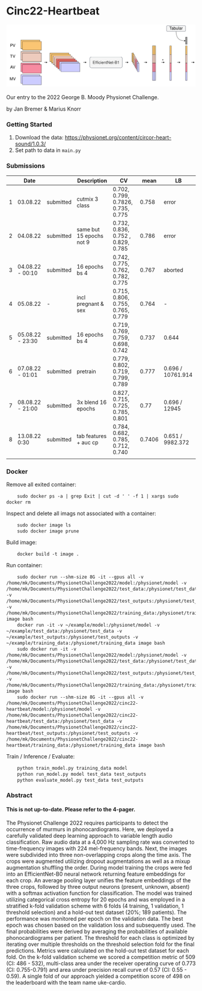 # Cinc22-Heartbeat
![Test Image 1](module/Cinc22.png)
<br /><br />Our entry to the 2022 George B. Moody Physionet Challenge.

by Jan Bremer & Marius Knorr



### Getting Started
1. Download the data: https://physionet.org/content/circor-heart-sound/1.0.3/
2. Set path to data in `main.py`



###


### Submissions
|     | Date             |           | Description              | CV                                 | mean    | LB                |
|-----|------------------|-----------|--------------------------|------------------------------------|---------|-------------------|
| 1   | 03.08.22         | submitted | cutmix 3 class           | 0.702, 0.799, 0.7826, 0.735, 0.775 | 0.758   | error             |
| 2   | 04.08.22         | submitted | same but 15 epochs not 9 | 0.732, 0.836, 0.752 , 0.829, 0.785 | 0.786   | error             |
| 3   | 04.08.22 - 00:10 | submitted | 16 epochs bs 4           | 0.742, 0.775, 0.762, 0.782, 0.775  | 0.767   | aborted           |
| 4   | 05.08.22         | -         | incl pregnant & sex      | 0.715, 0.806, 0.755, 0.765, 0.779  | 0.764   | -                 |
| 5   | 05.08.22 - 23:30 | submitted | 16 epochs bs 4           | 0.719, 0.769, 0.759, 0.698, 0.742  | 0.737   | 0.644             |
| 6   | 07.08.22 - 01:01 | submitted | pretrain                 | 0.779, 0.802, 0.719, 0.799, 0.789  | 0.777   | 0.696 / 10761.914 |
| 7   | 08.08.22 - 21:00 | submitted | 3x blend 16 epochs       | 0.827, 0.715, 0.725, 0.785, 0.801  | 0.77    | 0.696 / 12945     |
| 8   | 13.08.22 0:30    | submitted | tab features + auc cp    | 0.784, 0.682, 0.785, 0.712, 0.740  | 0.7406  | 0.651 / 9982.372  |
|     |                  |           |                          |                                    |         |                   |
    


### Docker
Remove all exited container:

        sudo docker ps -a | grep Exit | cut -d ' ' -f 1 | xargs sudo docker rm

Inspect and delete all imags not associated with a container:

        sudo docker image ls
        sudo docker image prune

Build image:

        docker build -t image .

Run container:

        sudo docker run --shm-size 8G -it --gpus all -v /home/mk/Documents/PhysionetChallenge2022/model:/physionet/model -v /home/mk/Documents/PhysionetChallenge2022/test_data:/physionet/test_data -v /home/mk/Documents/PhysionetChallenge2022/test_outputs:/physionet/test_outputs -v /home/mk/Documents/PhysionetChallenge2022/training_data:/physionet/training_data image bash
        docker run -it -v ~/example/model:/physionet/model -v ~/example/test_data:/physionet/test_data -v ~/example/test_outputs:/physionet/test_outputs -v ~/example/training_data:/physionet/training_data image bash
        sudo docker run -it -v /home/mk/Documents/PhysionetChallenge2022/model:/physionet/model -v /home/mk/Documents/PhysionetChallenge2022/test_data:/physionet/test_data -v /home/mk/Documents/PhysionetChallenge2022/test_outputs:/physionet/test_outputs -v /home/mk/Documents/PhysionetChallenge2022/training_data:/physionet/training_data image bash
        sudo docker run --shm-size 8G -it --gpus all -v /home/mk/Documents/PhysionetChallenge2022/cinc22-heartbeat/model:/physionet/model -v /home/mk/Documents/PhysionetChallenge2022/cinc22-heartbeat/test_data:/physionet/test_data -v /home/mk/Documents/PhysionetChallenge2022/cinc22-heartbeat/test_outputs:/physionet/test_outputs -v /home/mk/Documents/PhysionetChallenge2022/cinc22-heartbeat/training_data:/physionet/training_data image bash


Train / Inference / Evaluate:

        python train_model.py training_data model
        python run_model.py model test_data test_outputs
        python evaluate_model.py test_data test_outputs



### Abstract
#### This is not up-to-date. Please refer to the 4-pager.
The Physionet Challenge 2022 requires participants to detect the occurrence of murmurs in phonocardiograms. Here, we deployed a carefully validated deep learning approach to variable length audio classification.
Raw audio data at a 4,000 Hz sampling rate was converted to time-frequency images with 224 mel-frequency bands. Next, the images were subdivided into three non-overlapping crops along the time axis. The crops were augmented utilizing dropout augmentations as well as a mixup augmentation shuffling the order. During model training the crops were fed into an EfficientNet-B0 neural network returning feature embeddings for each crop. An average pooling layer unifies the feature embeddings of the three crops, followed by three output neurons (present, unknown, absent) with a softmax activation function for classification. The model was trained utilizing categorical cross entropy for 20 epochs and was employed in a stratified k-fold validation scheme with 6 folds (4 training, 1 validation, 1 threshold selection) and a hold-out test dataset (20%; 189 patients). The performance was monitored per epoch on the validation data. The best epoch was chosen based on the validation loss and subsequently used. The final probabilities were derived by averaging the probabilities of available phonocardiograms per patient. The threshold for each class is optimized by iterating over multiple thresholds on the threshold selection fold for the final predictions. Metrics were calculated on the hold-out test dataset for each fold. On the k-fold validation scheme we scored a competition metric of 509 (CI: 486 - 532), multi-class area under the receiver operating curve of 0.773 (CI: 0.755-0.791) and area under precision recall curve of 0.57 (CI: 0.55 - 0.59). A single fold of our approach yielded a competition score of 498 on the leaderboard with the team name uke-cardio.

